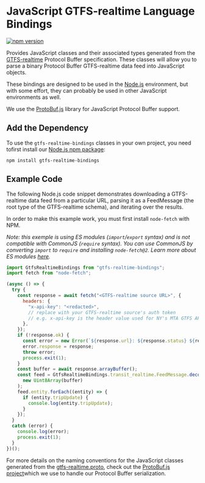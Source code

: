 # JavaScript GTFS-realtime Language Bindings

[![npm version](https://badge.fury.io/js/gtfs-realtime-bindings.svg)](http://badge.fury.io/js/gtfs-realtime-bindings)

Provides JavaScript classes and their associated types generated from the [GTFS-realtime](https://github.com/google/transit/tree/master/gtfs-realtime) Protocol Buffer specification.  These classes will allow you to parse a binary Protocol Buffer GTFS-realtime data feed into JavaScript objects.

These bindings are designed to be used in the [Node.js](http://nodejs.org/) environment, but with some effort, they can probably be used in other JavaScript environments as well.

We use the [ProtoBuf.js](https://github.com/dcodeIO/ProtoBuf.js) library for JavaScript Protocol Buffer support.

## Add the Dependency

To use the `gtfs-realtime-bindings` classes in your own project, you need tofirst install our [Node.js npm package](https://www.npmjs.com/package/gtfs-realtime-bindings):

```
npm install gtfs-realtime-bindings
```

## Example Code

The following Node.js code snippet demonstrates downloading a GTFS-realtime data feed from a particular URL, parsing it as a FeedMessage (the root type of the GTFS-realtime schema), and iterating over the results.

In order to make this example work, you must first install `node-fetch` with NPM.

_Note: this exemple is using ES modules (`import`/`export` syntax) and is not compatible with CommonJS (`require` syntax). You can use CommonJS by converting `import` to `require` and installing `node-fetch@2`. Learn more about ES modules [here](https://nodejs.org/api/esm.html)._

```javascript
import GtfsRealtimeBindings from "gtfs-realtime-bindings";
import fetch from "node-fetch";

(async () => {
  try {
    const response = await fetch("<GTFS-realtime source URL>", {
      headers: {
        "x-api-key": "<redacted>",
        // replace with your GTFS-realtime source's auth token
        // e.g. x-api-key is the header value used for NY's MTA GTFS APIs
      },
    });
    if (!response.ok) {
      const error = new Error(`${response.url}: ${response.status} ${response.statusText}`);
      error.response = response;
      throw error;
      process.exit(1);
    }
    const buffer = await response.arrayBuffer();
    const feed = GtfsRealtimeBindings.transit_realtime.FeedMessage.decode(
      new Uint8Array(buffer)
    );
    feed.entity.forEach((entity) => {
      if (entity.tripUpdate) {
        console.log(entity.tripUpdate);
      }
    });
  }
  catch (error) {
    console.log(error);
    process.exit(1);
  }
})();
```

For more details on the naming conventions for the JavaScript classes generated from the [gtfs-realtime.proto](https://github.com/google/transit/blob/master/gtfs-realtime/proto/gtfs-realtime.proto), check out the [ProtoBuf.js project](https://github.com/dcodeIO/ProtoBuf.js/wiki)which we use to handle our Protocol Buffer serialization.
